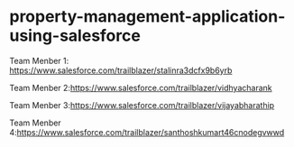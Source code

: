 # property-management-application-using-salesforce


Team Menber 1: https://www.salesforce.com/trailblazer/stalinra3dcfx9b6yrb

Team Menber 2:https://www.salesforce.com/trailblazer/vidhyacharank

Team Menber 3:https://www.salesforce.com/trailblazer/vijayabharathip

Team Menber 4:https://www.salesforce.com/trailblazer/santhoshkumart46cnodegvwwd

